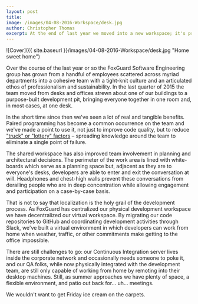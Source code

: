 ```yaml
---
layout: post
title: 
image: /images/04-08-2016-Workspace/desk.jpg
author: Christopher Thomas
excerpt: At the end of last year we moved into a new workspace; it's pretty great.
---
```


![Cover]({{ site.baseurl }}/images/04-08-2016-Workspace/desk.jpg "Home sweet home") 

Over the course of the last year or so the FoxGuard Software Engineering group has grown from a handful of employees scattered across myriad departments into a cohesive team with a tight-knit culture and an articulated ethos of professionalism and sustainability.  In the last quarter of 2015 the team moved from desks and offices strewn about one of our buildings to a purpose-built development pit, bringing everyone together in one room and, in most cases, at one desk.

In the short time since then we've seen a lot of real and tangible benefits.  Paired programming has become a common occurrence on the team and we've made a point to use it, not just to improve code quality, but to reduce ["truck" or "lottery" factors](https://en.wikipedia.org/wiki/Bus_factor) – spreading knowledge around the team to eliminate a single point of failure.  

The shared workspace has also improved team involvement in planning and architectural decisions. The perimeter of the work area is lined with white-boards which serve as a planning space but, adjacent as they are to everyone's desks, developers are able to enter and exit the conversation at will.  Headphones and chest-high walls prevent these conversations from derailing people who are in deep concentration while allowing engagement and participation on a case-by-case basis. 

That is not to say that localization is the holy grail of the development process.  As FoxGuard has centralized our physical development workspace we have decentralized our virtual workspace.  By migrating our code repositories to GitHub and coordinating development activities through Slack, we've built a virtual environment in which developers can work from home when weather, traffic, or other commitments make getting to the office impossible.  

There are still challenges to go: our Continuous Integration server lives inside the corporate network and occasionally needs someone to poke it, and our QA folks, while now physically integrated with the development team, are still only capable of working from home by remoting into their desktop machines.  Still, as summer approaches we have plenty of space, a flexible environment, and patio out back for... uh... meetings.  

We wouldn't want to get Friday ice cream on the carpets.  